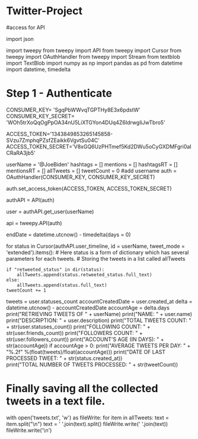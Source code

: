 # Twitter-Project

#access for API


import json

import tweepy
from tweepy import API
from tweepy import Cursor
from tweepy import OAuthHandler
from tweepy import Stream
from textblob import TextBlob
import numpy as np
import pandas as pd
from datetime import datetime, timedelta


# Step 1 - Authenticate
CONSUMER_KEY= 'SgqPbWWvqTGPTHy8E3x6pdstW'
CONSUMER_KEY_SECRET= 'WOh5trXoQqOgPpOA34nU5LiXTGYon4DUq4Z6IdrwgIiJwTbro5'

ACCESS_TOKEN='1343849853265145858-SVzu7ZmphqPZsfZEaikk6VgvtSu04C'
ACCESS_TOKEN_SECRET='V8xGQ6UzPHTmef5Kd2DWu5oCyGXDMFgri0aICRaRA3jb5'

userName = '@JoeBiden'
hashtags = []
mentions = []
hashtagsRT = []
mentionsRT = []
allTweets = []
tweetCount = 0
#add username
auth = OAuthHandler(CONSUMER_KEY, CONSUMER_KEY_SECRET)

auth.set_access_token(ACCESS_TOKEN, ACCESS_TOKEN_SECRET)

authAPI = API(auth)

user = authAPI.get_user(userName)

api = tweepy.API(auth)

endDate = datetime.utcnow() - timedelta(days = 0) 

for status in Cursor(authAPI.user_timeline, id = userName, tweet_mode = 'extended').items():
    # Here status is a form of dictionary which has several parameters for each tweets.
    # Storing the tweets in a list called allTweets

    if "retweeted_status" in dir(status):
        allTweets.append(status.retweeted_status.full_text)
    else:
        allTweets.append(status.full_text)
    tweetCount += 1
    



tweets = user.statuses_count
accountCreatedDate = user.created_at
delta = datetime.utcnow() - accountCreatedDate
accountAge = delta.days
print("RETRIEVING TWEETS OF " + userName)
print("NAME: " + user.name)
print("DESCRIPTION: " + user.description)
print("TOTAL TWEETS COUNT: " + str(user.statuses_count))
print("FOLLOWING COUNT: " + str(user.friends_count))
print("FOLLOWERS COUNT: " + str(user.followers_count))
print("ACCOUNT'S AGE (IN DAYS): " + str(accountAge))
if accountAge > 0:
    print("AVERAGE TWEETS PER DAY: " + "%.2f" %(float(tweets)/float(accountAge)))
print("DATE OF LAST PROCESSED TWEET: " + str(status.created_at))    
print("TOTAL NUMBER OF TWEETS PROCESSED: " + str(tweetCount))

# Finally saving all the collected tweets in a text file.

with open('tweets.txt', 'w') as fileWrite:
    for item in allTweets:
        text = item.split("\n")
        text = ' '.join(text).split()
        fileWrite.write(' '.join(text))
        fileWrite.write('\n')



